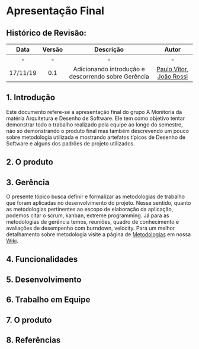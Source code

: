 # Apresentação Final

## Histórico de Revisão:
| Data | Versão | Descrição | Autor |
|:---:|:---:|:---:|:---:|
| - | - | - | - |
| 17/11/19 | 0.1 | Adicionando introdução e descorrendo sobre Gerência | [Paulo Vitor](https://github.com/PauloVitorRocha), [João Rossi](https://github.com/bielrossi15) |

## 1. Introdução
Este documento refere-se a apresentação final do grupo A Monitoria da matéria Arquitetura e Desenho de Software.
Ele tem como objetivo tentar demonstrar todo o trabalho realizado pela equipe ao longo do semestre, não só demonstrando o produto final mas também descrevendo um pouco sobre metodologia utilizada e mostrando artefatos típicos de Desenho de Software e alguns dos padrões de projeto utilizados.

## 2. O produto

## 3. Gerência
O presente tópico busca definir e formalizar as metodologias de trabalho que foram aplicadas no desenvolvimento do projeto. Nesse sentido, quanto as metodologias pertinentes ao escopo de elaboração da aplicação, podemos citar o scrum, kanban, extreme programming. Já para as metodologias de gerência temos, reuniões, quadro de conhecimento e avaliações de desempenho com burndown, velocity. Para um melhor detalhamento sobre metodologia visite a página de [Metodologias](https://2019-2-arquitetura-desenho.github.io/wiki/dinamica_seminario_II/metodologias/) em nossa [Wiki](https://2019-2-arquitetura-desenho.github.io/wiki/).

## 4. Funcionalidades


## 5. Desenvolvimento


## 6. Trabalho em Equipe


## 7. O produto


## 8. Referências
